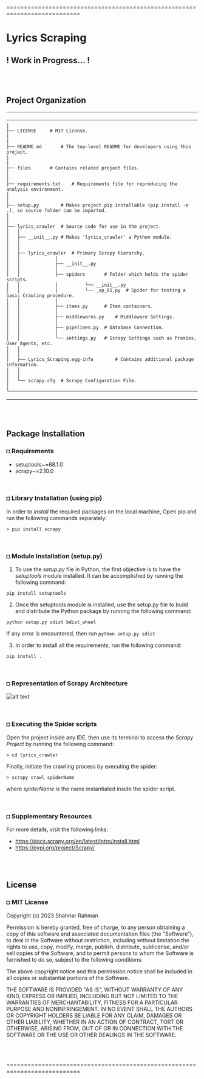 ===========================================================================
# Lyrics Scraping
## ! Work in Progress... !

<br/><br/>
## Project Organization
---------------------------------------------------------
	──────────────────────────────────────────────────────────────────────────────────────────
	|
    ├── LICENSE		# MIT License.
	|
	|                         		
    ├── README.md		# The top-level README for developers using this project.
	|
	|
    ├── files		# Contains related project files. 
    │                          		
    │
    ├── requirements.txt	# Requirements file for reproducing the analysis environment.
    │                         			
	│                         		
    ├── setup.py		# Makes project pip installable (pip install -e .), so source folder can be imported.
	│                         			
	│  
    ├── lyrics_crawler	# Source code for use in the project.
    │   │
    │   ├── __init__.py	# Makes 'lyrics_crawler' a Python module.
    │   │
    │   │
    │   ├── lyrics_crawler	# Primary Scrapy hierarchy.
    │   │             │
    │   │             ├── __init__.py		
    │   │             │
    │   │             ├── spiders		# Folder which holds the spider scripts.
    │   │             │          └── __init__.py	
    │   │             │          └── _xp_01.py	# Spider for testing a basic Crawling procedure.
    │   │             │
    │   │             ├── items.py		# Item containers.
    │   │             │
    │   │             ├── middlewares.py	# Middleware Settings.
    │   │             │
    │   │             ├── pipelines.py	# Database Connection.
    │   │             │
    │   │             └── settings.py	# Scrapy Settings such as Proxies, User Agents, etc.
    │   │
    │   │
    │   ├── Lyrics_Scraping.egg-info        # Contains additional package information.
    │   │
    │   │
    │   └── scrapy.cfg	# Scrapy Configuration File.
    │  
	└─────────────────────────────────────────────────────────────────────────────────────────
--------

<br/><br/>

## Package Installation
### ◘ Requirements
* setuptools~=68.1.0
* scrapy~=2.10.0

</br>

### ◘ Library Installation (using pip)
In order to *install* the required packages on the local machine, Open pip and run the following commands separately:
```
> pip install scrapy                            
```

<br/>

### ◘ Module Installation (setup.py)
1. To use the *setup.py* file in Python, the first objective is to have the *setuptools* module installed. It can be accomplished by running the following command:
```
pip install setuptools                                     
```
2. Once the setuptools module is installed, use the setup.py file to build and distribute the Python package by running the following command:
```
python setup.py sdist bdist_wheel
```
If any error is encountered, then run ```python setup.py sdist```

3. In order to install all the requirements, run the following command:
```
pip install .                                 
```

<br/>

### ◘ Representation of Scrapy Architecture
![alt text](https://github.com/shahriar-rahman/Lyrics-Scraping/blob/main/files/img/directory_scrapy.png)

<br/>

### ◘ Executing the Spider scripts
Open the project inside any IDE, then use its terminal to access the *Scrapy Project* by running the following command:
```
> cd lyrics_crawler
```
Finally, initiate the crawling process by executing the spider:
```
> scrapy crawl spiderName
``` 
where *spiderName* is the name instantiated inside the spider script.


<br/>

### ◘ Supplementary Resources
For more details, visit the following links:
* https://docs.scrapy.org/en/latest/intro/install.html
* https://pypi.org/project/Scrapy/

<br/><br/>

## License
### ◘ MIT License
Copyright (c) 2023 Shahriar Rahman

Permission is hereby granted, free of charge, to any person obtaining a copy
of this software and associated documentation files (the "Software"), to deal
in the Software without restriction, including without limitation the rights
to use, copy, modify, merge, publish, distribute, sublicense, and/or sell
copies of the Software, and to permit persons to whom the Software is
furnished to do so, subject to the following conditions:

The above copyright notice and this permission notice shall be included in all
copies or substantial portions of the Software.

THE SOFTWARE IS PROVIDED "AS IS", WITHOUT WARRANTY OF ANY KIND, EXPRESS OR
IMPLIED, INCLUDING BUT NOT LIMITED TO THE WARRANTIES OF MERCHANTABILITY,
FITNESS FOR A PARTICULAR PURPOSE AND NONINFRINGEMENT. IN NO EVENT SHALL THE
AUTHORS OR COPYRIGHT HOLDERS BE LIABLE FOR ANY CLAIM, DAMAGES OR OTHER
LIABILITY, WHETHER IN AN ACTION OF CONTRACT, TORT OR OTHERWISE, ARISING FROM,
OUT OF OR IN CONNECTION WITH THE SOFTWARE OR THE USE OR OTHER DEALINGS IN THE
SOFTWARE.

<br/><br/>

===========================================================================